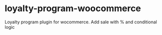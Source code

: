 # loyalty-program-woocommerce
Loyalty program plugin for wocommerce. Add sale with % and conditional logic
